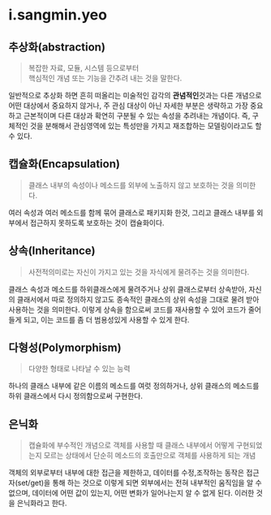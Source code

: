 # i.sangmin.yeo

## 추상화(abstraction)
>복잡한 자료, 모듈, 시스템 등으로부터   
핵심적인 개념 또는 기능을 간추려 내는 것을 말한다.

일반적으로 추상화 하면 흔히 떠올리는 미술적인 감각의 **관념적인**것과는 다른 개념으로 어떤 대상에서 중요하지 않거나, 주 관심 대상이 아닌 자세한 부분은 생략하고 가장 중요하고 근본적이며 다른 대상과 확연히 구분될 수 있는 속성을 추려내는 개념이다. 즉, 구체적인 것을 분해해서 관심영역에 있는 특성만을 가지고 재조합하는 모델링이라고도 할 수 있다.

## 캡슐화(Encapsulation)
> 클래스 내부의 속성이나 메소드를 외부에 노출하지 않고 보호하는 것을 의미한다.

여러 속성과 여러 메소드를 함께 묶어 클래스로 패키지화 한것, 그리고 클래스 내부를 외부에서 접근하지 못하도록 보호하는 것이 캡슐화이다.

## 상속(Inheritance)
> 사전적의미로는 자신이 가지고 있는 것을 자식에게 물려주는 것을 의미한다.

클래스 속성과 메소드를 하위클래스에게 물려주거나 상위 클래스로부터 상속받아, 자신의 클래서에서 따로 정의하지 않고도 종속적인 클래스의 상위 속성을 그대로 물려 받아 사용하는 것을 의미한다. 이렇게 상속을 함으로써 코드를 재사용할 수 있어 코드가 줄어들게 되고, 이는 코드를 좀 더 범용성있게 사용할 수 있게 한다. 


## 다형성(Polymorphism)
> 다양한 형태로 나타날 수 있는 능력

하나의 클래스 내부에 같은 이름의 메소드를 여럿 정의하거나, 상위 클래스의 메소드를 하위 클래스에서 다시 정의함으로써 구현한다.

## 은닉화
> 캡슐화에 부수적인 개념으로 객체를 사용할 때 클래스 내부에서 어떻게 구현되었는지 모르는 상태에서 단순히 메소드의 호출만으로 객체를 사용하게 되는 개념

객체의 외부로부터 내부에 대한 접근을 제한하고, 데이터를 수정,조작하는 동작은 접근자(set/get)을 통해 하는 것으로 이렇게 되면 외부에서는 전혀 내부적인 움직임을 알 수 없으며, 데이터에 어떤 값이 있는지, 어떤 변화가 일어나는지 알 수 없게 된다. 이러한 것을 은닉화라고 한다.
